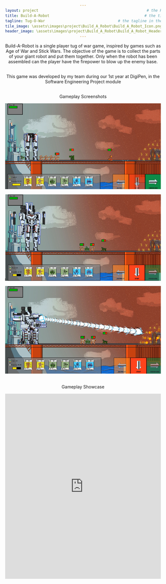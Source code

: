 ```yaml
---
layout: project                                                 # the HTML layout to use for the project page
title: Build-A-Robot                                           # the title of the project
tagline: Tug-O-War                                 # the tagline in the tile
tile_image: \assets\images\project\Build_A_Robot\Build_A_Robot_Icon.png                        # the background image of the tile
header_image: \assets\images\project\Build_A_Robot\Build_A_Robot_Header.png       # the background image of the header (height: 240px)
---
```


<style>
      h1 {text-align: center;}
      p {text-align: center;}
      div {text-align: center;}
</style>

Build-A-Robot is a single player tug of war game, inspired by games such as Age of War and Stick Wars. The objective of the game is to collect the parts of your giant robot and put them together. Only when the robot has been assembled can the player have the firepower to blow up the enemy base.

<br>This game was developed by my team during our 1st year at DigiPen, in the Software Engineering Project module

<br>Gameplay Screenshots


![Image](\assets\images\project\Build_A_Robot\Build_A_Robot_ss_1.png)

![Image](\assets\images\project\Build_A_Robot\Build_A_Robot_ss_2.png)

![Image](\assets\images\project\Build_A_Robot\Build_A_Robot_ss_3.png)

<br>Gameplay Showcase

<iframe width="100%" height="600px" src="https://www.youtube.com/embed/0o0o4Y0CGvA" frameborder="0" allowfullscreen></iframe>